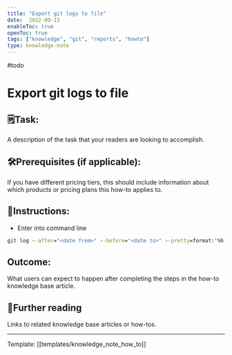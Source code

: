 ```yaml
---
title: "Export git logs to file"
date:  2022-09-13
enableToc: true
openToc: true
tags: ["knowledge", "git", "reports", "howto"]
type: knowledge-note
---
```

#todo 
# Export git logs to file

## 🗒️Task:
A description of the task that your readers are looking to accomplish.

## 🛠️Prerequisites (if applicable): 
If you have different pricing tiers, this should include information about which products or pricing plans this how-to applies to.

## 📝Instructions:

-   Enter into command line
```cmd
git log --after="<date from>" --before="<date to>" --pretty=format:'%h %ad %s' --date=short > "<path>"
```

## Outcome:
What users can expect to happen after completing the steps in the how-to knowledge base article.

## 📖Further reading
Links to related knowledge base articles or how-tos.

---
Template: [[templates/knowledge_note_how_to]]
